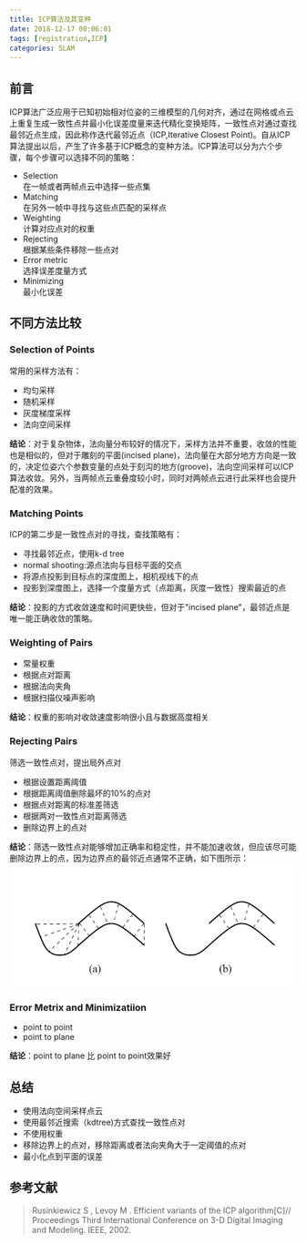 ```yaml
---
title: ICP算法及其变种
date: 2018-12-17 00:06:01
tags: [registration,ICP]
categories: SLAM
---
```

## 前言
ICP算法广泛应用于已知初始相对位姿的三维模型的几何对齐，通过在网格或点云上重复生成一致性点并最小化误差度量来迭代精化变换矩阵，一致性点对通过查找最邻近点生成，因此称作迭代最邻近点（ICP,Iterative Closest Point)。自从ICP算法提出以后，产生了许多基于ICP概念的变种方法。ICP算法可以分为六个步骤，每个步骤可以选择不同的策略：   
  - Selection   
  在一帧或者两帧点云中选择一些点集
  - Matching   
  在另外一帧中寻找与这些点匹配的采样点   
  - Weighting   
  计算对应点对的权重   
  - Rejecting   
  根据某些条件移除一些点对   
  - Error metric   
  选择误差度量方式
  - Minimizing   
  最小化误差
<!-- more -->
## 不同方法比较
### Selection of Points
  常用的采样方法有：
   - 均匀采样
   - 随机采样
   - 灰度梯度采样
   - 法向空间采样  

  **结论**：对于复杂物体，法向量分布较好的情况下，采样方法并不重要，收敛的性能也是相似的，但对于雕刻的平面(incised plane)，法向量在大部分地方方向是一致的，决定位姿六个参数变量的点处于刻沟的地方(groove)，法向空间采样可以ICP算法收敛。另外，当两帧点云重叠度较小时，同时对两帧点云进行此采样也会提升配准的效果。   

### Matching Points
ICP的第二步是一致性点对的寻找，查找策略有：
- 寻找最邻近点，使用k-d tree
- normal shooting:源点法向与目标平面的交点
- 将源点投影到目标点的深度图上，相机视线下的点
- 投影到深度图上，选择一个度量方式（点距离，灰度一致性）搜索最近的点   

**结论**：投影的方式收敛速度和时间更快些，但对于"incised plane"，最邻近点是唯一能正确收敛的策略。   

### Weighting of Pairs
- 常量权重
- 根据点对距离
- 根据法向夹角
- 根据扫描仪噪声影响   

**结论**：权重的影响对收敛速度影响很小且与数据高度相关   

### Rejecting Pairs
筛选一致性点对，提出局外点对
- 根据设置距离阈值
- 根据距离阈值删除最坏的10%的点对
- 根据点对距离的标准差筛选
- 根据两对一致性点对距离筛选
- 删除边界上的点对   

**结论**：筛选一致性点对能够增加正确率和稳定性，并不能加速收敛，但应该尽可能删除边界上的点，因为边界点的最邻近点通常不正确，如下图所示：
![boundary point](efficient-variants-of-the-ICP-algorithm/boundary_point.png)   

### Error Metrix and Minimizatiion
- point to point
- point to plane   

**结论**：point to plane 比 point to point效果好   

## 总结
- 使用法向空间采样点云
- 使用最邻近搜索（kdtree)方式查找一致性点对
- 不使用权重
- 移除边界上的点对，移除距离或者法向夹角大于一定阈值的点对
- 最小化点到平面的误差

## 参考文献
> Rusinkiewicz S , Levoy M . Efficient variants of the ICP algorithm[C]// Proceedings Third International Conference on 3-D Digital Imaging and Modeling. IEEE, 2002.
